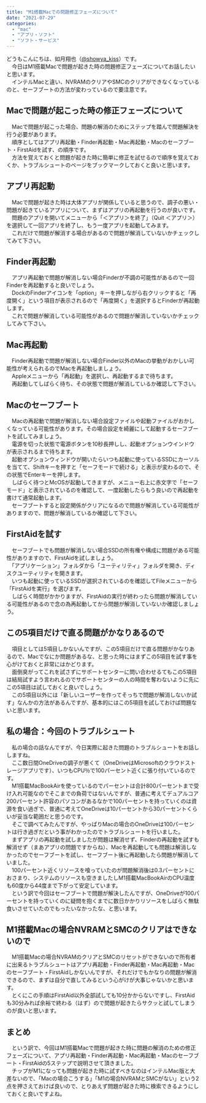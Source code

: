 ```yaml
---
title: "M1搭載Macでの問題修正フェーズについて"
date: "2021-07-29"
categories: 
  - "mac"
  - "アプリ・ソフト"
  - "ソフト・サービス"
---
```


どうもこんにちは、如月翔也（[@showya\_kiss](http://twitter.com/showya_kiss)）です。  
　今日はM1搭載Macで問題が起きた時の問題修正フェーズについてお話したいと思います。  
　インテルMacと違い、NVRAMのクリアやSMCのクリアができなくなっているのと、セーフブートの方法が変わっているので要注意です。  

## Macで問題が起こった時の修正フェーズについて

　Macで問題が起こった場合、問題の解消のためにステップを踏んで問題解決を行う必要があります。  
　順序としてはアプリ再起動・Finder再起動・Mac再起動・Macのセーフブート・FirstAidを試す、の順序です。  
　方法を覚えておくと問題が起きた時に簡単に修正を試せるので順序を覚えておくか、トラブルシュートのページをブックマークしておくと良いと思います。

## アプリ再起動

　Macで問題が起きた時は大体アプリが関係していると思うので、調子の悪い・問題が起きているアプリについて、まずはアプリの再起動を行うのが良いです。  
　問題のアプリを開いてメニューから「＜アプリ＞を終了」（Quit ＜アプリ＞）を選択して一回アプリを終了し、もう一度アプリを起動してみます。  
　これだけで問題が解消する場合があるので問題が解消していないかチェックしてみて下さい。  

## Finder再起動

　アプリ再起動で問題が解消しない場合Finderが不調の可能性があるので一回Finderを再起動すると良いでしょう。  
　DockのFinderアイコンを「option」キーを押しながら右クリックすると「再度開く」という項目が表示されるので「再度開く」を選択するとFinderが再起動します。  
　これで問題が解消している可能性があるので問題が解消していないかチェックしてみて下さい。  

## Mac再起動

　Finder再起動で問題が解消しない場合Finder以外のMacの挙動がおかしい可能性が考えられるのでMacを再起動しましょう。  
　Appleメニューから「再起動」を選択し、再起動するまで待ちます。  
　再起動してしばらく待ち、その状態で問題が解消しているか確認して下さい。  

## Macのセーフブート

　Macの再起動で問題が解消しない場合設定ファイルや起動ファイルがおかしくなっている可能性があります。その場合設定を綺麗にして起動するセーフブートを試してみましょう。  
　電源を切った状態で電源ボタンを10秒長押しし、起動オプションウインドウが表示されるまで待ちます。  
　起動オプションウィンドウが開いたらいつも起動に使っているSSDにカーソルを当てて、Shiftキーを押すと「セーフモードで続ける」と表示が変わるので、その状態でEnterキーを押します。  
　しばらく待つとMcOSが起動してきますが、メニュー右上に赤文字で「セーフモード」と表示されているのを確認して、一度起動したらもう良いので再起動を書けて通常起動します。  
　セーフブートすると設定関係がクリアになるので問題が解消している可能性がありますので、問題が解消しているか確認して下さい。  

## FirstAidを試す

　セーフブートでも問題が解消しない場合SSDの所有権や構成に問題がある可能性がありますので、FirstAidを試しましょう。  
　「アプリケーション」フォルダから「ユーティリティ」フォルダを開き、ディスクユーティリティを開きます。  
　いつも起動に使っているSSDが選択されているのを確認してFileメニューから「FirstAidを実行」を選びます。  
　しばらく時間がかかりますが、FirstAidの実行が終わったら問題が解消している可能性があるので念の為再起動してから問題が解消していないか確認しましょう。  

## この5項目だけで直る問題がかなりあるので

　項目としては5項目しかないんですが、この5項目だけで直る問題がかなりあるので、Macでなにか問題があるな、と思った時にはまずこの5項目を試す事を心がけておくと非常にはかどります。  
　面倒臭がってこれを試さずにサポートセンターに問い合わせるてもこの5項目は結局試すよう言われるのでサポートセンターの人の時間を奪わないように先にこの5項目は試しておくと良いでしょう。  
　この5項目以外には「新しいユーザーを作ってそっちで問題が解消しないか試す」なんかの方法があるんですが、基本的にはこの5項目を試しておけば問題ないと思います。  

## 私の場合：今回のトラブルシュート

　私の場合の話なんですが、今日実際に起きた問題のトラブルシュートをお話ししますね。  
　ここ数日間OneDriveの調子が悪くて（OneDriveはMicrosoftのクラウドストレージアプリです）、いつもCPU％で100パーセント近くに張り付いているのです。  
　M1搭載MacBookAirを使っているのでパーセントは合計800パーセントまで受け入れ可能なのでそこまでの負荷ではないんですが、普通に考えてデュアルコア200パーセント許容のパソコンがあるなかで100パーセントを持っていくのは資源を食い過ぎで、普通に考えてOneDriveは10パーセントから30パーセントくらいが妥当な範囲だと思うのです。  
　そこで調べてみたんですが、やっぱりMacの場合のOneDriveは100パーセントは行き過ぎだという事がわかったのでトラブルシュートを行いました。  
　まずアプリの再起動を試しましたが問題は解消せず、Finderの再起動を試すも解消せず（まあアプリの問題ですからね）、Macを再起動しても問題は解消しなかったのでセーフブートを試し、セーフブート後に再起動したら問題が解消していました。  
　100パーセント近くリソースを喰っていたのが問題解消後は0.3パーセントにおさまり、システムのリソースも空きましたしM1搭載MacBookAirのCPU温度も60度から44度まで下がって安定しています。  
　という訳で今回はセーフブートで問題が解決したんですが、OneDriveが100パーセントを持っていくのに疑問を抱くまでに数日かかりリソースをしばらく無駄食いさせていたのでもったいなかったな、と思います。  

## M1搭載Macの場合NVRAMとSMCのクリアはできないので

　M1搭載Macの場合NVRAMのクリアとSMCのリセットができないので所有者に出来るトラブルシュートはアプリ再起動・Finder再起動・Mac再起動・Macのセーフブート・FirstAidしかないんですが、それだけでもかなりの問題が解消できるので、まずは自分で直してみるという心がけが大事じゃないかと思います。  
　とくにこの手順はFirstAid以外全部試しても10分かからないですし、FirstAidも30分みれば余裕で終わる（はず）ので問題が起きたらサクッと試してしまうのが良いと思います。  

## まとめ

　という訳で、今回はM1搭載Macで問題が起きた時に問題の解消のための修正フェーズについて、アプリ再起動・Finder再起動・Mac再起動・Macのセーフブート・FirstAidの5ステップで説明させて頂きました。  
　チップがM1になっても問題が起きた時に試すべきなのはインテルMac版と大差ないので、「Macの場合こうする」「M1の場合NVRAMとSMCがない」という2点を押さえておけば良いので、とりあえず問題が起きた時に検索できるようにしておくと良いですよね。
